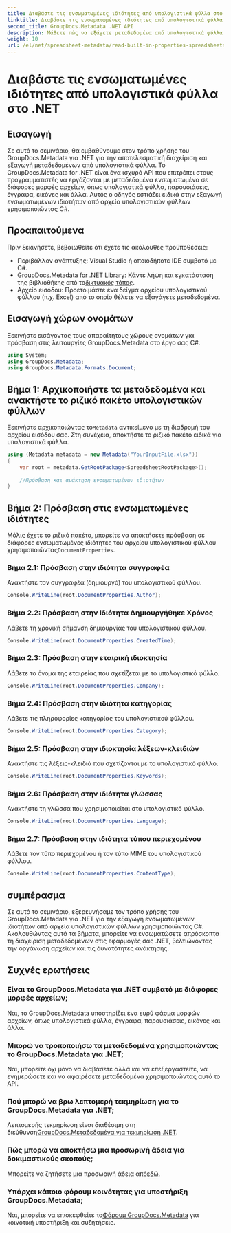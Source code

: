 ```yaml
---
title: Διαβάστε τις ενσωματωμένες ιδιότητες από υπολογιστικά φύλλα στο .NET
linktitle: Διαβάστε τις ενσωματωμένες ιδιότητες από υπολογιστικά φύλλα στο .NET
second_title: GroupDocs.Metadata .NET API
description: Μάθετε πώς να εξάγετε μεταδεδομένα από υπολογιστικά φύλλα στο .NET χρησιμοποιώντας GroupDocs.Metadata, βελτιώνοντας τη διαχείριση και την οργάνωση εγγράφων στις εφαρμογές σας.
weight: 10
url: /el/net/spreadsheet-metadata/read-built-in-properties-spreadsheets/
---
```


# Διαβάστε τις ενσωματωμένες ιδιότητες από υπολογιστικά φύλλα στο .NET

## Εισαγωγή
Σε αυτό το σεμινάριο, θα εμβαθύνουμε στον τρόπο χρήσης του GroupDocs.Metadata για .NET για την αποτελεσματική διαχείριση και εξαγωγή μεταδεδομένων από υπολογιστικά φύλλα. Το GroupDocs.Metadata for .NET είναι ένα ισχυρό API που επιτρέπει στους προγραμματιστές να εργάζονται με μεταδεδομένα ενσωματωμένα σε διάφορες μορφές αρχείων, όπως υπολογιστικά φύλλα, παρουσιάσεις, έγγραφα, εικόνες και άλλα. Αυτός ο οδηγός εστιάζει ειδικά στην εξαγωγή ενσωματωμένων ιδιοτήτων από αρχεία υπολογιστικών φύλλων χρησιμοποιώντας C#.
## Προαπαιτούμενα
Πριν ξεκινήσετε, βεβαιωθείτε ότι έχετε τις ακόλουθες προϋποθέσεις:
- Περιβάλλον ανάπτυξης: Visual Studio ή οποιοδήποτε IDE συμβατό με C#.
-  GroupDocs.Metadata for .NET Library: Κάντε λήψη και εγκατάσταση της βιβλιοθήκης από το[δικτυακός τόπος](https://releases.groupdocs.com/metadata/net/).
- Αρχείο εισόδου: Προετοιμάστε ένα δείγμα αρχείου υπολογιστικού φύλλου (π.χ. Excel) από το οποίο θέλετε να εξαγάγετε μεταδεδομένα.

## Εισαγωγή χώρων ονομάτων
Ξεκινήστε εισάγοντας τους απαραίτητους χώρους ονομάτων για πρόσβαση στις λειτουργίες GroupDocs.Metadata στο έργο σας C#.
```csharp
using System;
using GroupDocs.Metadata;
using GroupDocs.Metadata.Formats.Document;
```
## Βήμα 1: Αρχικοποιήστε τα μεταδεδομένα και ανακτήστε το ριζικό πακέτο υπολογιστικών φύλλων
 Ξεκινήστε αρχικοποιώντας το`Metadata` αντικείμενο με τη διαδρομή του αρχείου εισόδου σας. Στη συνέχεια, αποκτήστε το ριζικό πακέτο ειδικά για υπολογιστικά φύλλα.
```csharp
using (Metadata metadata = new Metadata("YourInputFile.xlsx"))
{
    var root = metadata.GetRootPackage<SpreadsheetRootPackage>();
    
    //Πρόσβαση και ανάκτηση ενσωματωμένων ιδιοτήτων
}
```
## Βήμα 2: Πρόσβαση στις ενσωματωμένες ιδιότητες
 Μόλις έχετε το ριζικό πακέτο, μπορείτε να αποκτήσετε πρόσβαση σε διάφορες ενσωματωμένες ιδιότητες του αρχείου υπολογιστικού φύλλου χρησιμοποιώντας`DocumentProperties`.
### Βήμα 2.1: Πρόσβαση στην ιδιότητα συγγραφέα
Ανακτήστε τον συγγραφέα (δημιουργό) του υπολογιστικού φύλλου.
```csharp
Console.WriteLine(root.DocumentProperties.Author);
```
### Βήμα 2.2: Πρόσβαση στην Ιδιότητα Δημιουργήθηκε Χρόνος
Λάβετε τη χρονική σήμανση δημιουργίας του υπολογιστικού φύλλου.
```csharp
Console.WriteLine(root.DocumentProperties.CreatedTime);
```
### Βήμα 2.3: Πρόσβαση στην εταιρική ιδιοκτησία
Λάβετε το όνομα της εταιρείας που σχετίζεται με το υπολογιστικό φύλλο.
```csharp
Console.WriteLine(root.DocumentProperties.Company);
```
### Βήμα 2.4: Πρόσβαση στην ιδιότητα κατηγορίας
Λάβετε τις πληροφορίες κατηγορίας του υπολογιστικού φύλλου.
```csharp
Console.WriteLine(root.DocumentProperties.Category);
```
### Βήμα 2.5: Πρόσβαση στην ιδιοκτησία λέξεων-κλειδιών
Ανακτήστε τις λέξεις-κλειδιά που σχετίζονται με το υπολογιστικό φύλλο.
```csharp
Console.WriteLine(root.DocumentProperties.Keywords);
```
### Βήμα 2.6: Πρόσβαση στην ιδιότητα γλώσσας
Ανακτήστε τη γλώσσα που χρησιμοποιείται στο υπολογιστικό φύλλο.
```csharp
Console.WriteLine(root.DocumentProperties.Language);
```
### Βήμα 2.7: Πρόσβαση στην ιδιότητα τύπου περιεχομένου
Λάβετε τον τύπο περιεχομένου ή τον τύπο MIME του υπολογιστικού φύλλου.
```csharp
Console.WriteLine(root.DocumentProperties.ContentType);
```

## συμπέρασμα
Σε αυτό το σεμινάριο, εξερευνήσαμε τον τρόπο χρήσης του GroupDocs.Metadata για .NET για την εξαγωγή ενσωματωμένων ιδιοτήτων από αρχεία υπολογιστικών φύλλων χρησιμοποιώντας C#. Ακολουθώντας αυτά τα βήματα, μπορείτε να ενσωματώσετε απρόσκοπτα τη διαχείριση μεταδεδομένων στις εφαρμογές σας .NET, βελτιώνοντας την οργάνωση αρχείων και τις δυνατότητες ανάκτησης.

## Συχνές ερωτήσεις
### Είναι το GroupDocs.Metadata για .NET συμβατό με διάφορες μορφές αρχείων;
Ναι, το GroupDocs.Metadata υποστηρίζει ένα ευρύ φάσμα μορφών αρχείων, όπως υπολογιστικά φύλλα, έγγραφα, παρουσιάσεις, εικόνες και άλλα.
### Μπορώ να τροποποιήσω τα μεταδεδομένα χρησιμοποιώντας το GroupDocs.Metadata για .NET;
Ναι, μπορείτε όχι μόνο να διαβάσετε αλλά και να επεξεργαστείτε, να ενημερώσετε και να αφαιρέσετε μεταδεδομένα χρησιμοποιώντας αυτό το API.
### Πού μπορώ να βρω λεπτομερή τεκμηρίωση για το GroupDocs.Metadata για .NET;
 Λεπτομερής τεκμηρίωση είναι διαθέσιμη στη διεύθυνση[GroupDocs.Μεταδεδομένα για τεκμηρίωση .NET](https://tutorials.groupdocs.com/metadata/net/).
### Πώς μπορώ να αποκτήσω μια προσωρινή άδεια για δοκιμαστικούς σκοπούς;
 Μπορείτε να ζητήσετε μια προσωρινή άδεια από[εδώ](https://purchase.groupdocs.com/temporary-license/).
### Υπάρχει κάποιο φόρουμ κοινότητας για υποστήριξη GroupDocs.Metadata;
 Ναι, μπορείτε να επισκεφθείτε το[Φόρουμ GroupDocs.Metadata](https://forum.groupdocs.com/c/metadata/14) για κοινοτική υποστήριξη και συζητήσεις.